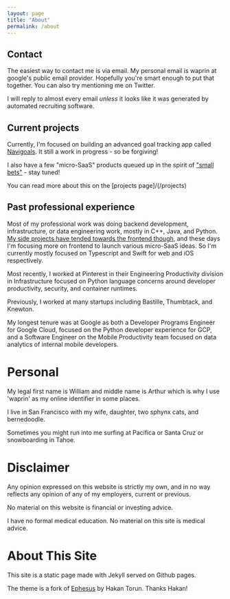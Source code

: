 ```yaml
---
layout: page
title: "About"
permalink: /about
---
```



## Contact

The easiest way to contact me is via email. My personal email is waprin at google's public email provider. Hopefully you're smart enough to put that together. You can also try 
mentioning me on Twitter.

I will reply to almost every email _unless_ it looks like it was generated by automated recruiting software. 

## Current projects 


Currently, I'm focused on building an advanced goal tracking app called [Navigoals](https://www.navigoals.com). It still a work in progress - so be forgiving! 

I also have a few "micro-SaaS"  products queued up in the spirit of ["small bets"](https://billprin.com/2022/10/23/small-bets.html) - stay tuned! 

You can read more about this on the [projects page]/(/projects)




## Past professional experience

Most of my professional work was doing backend development, infrastructure, or data engineering work, mostly in C++, Java, and Python. [My side projects have tended towards the frontend though](https://billprin.com/2022/10/17/stop-worrying-love-frontend.html), and these days I'm focusing more on frontend to launch various micro-SaaS ideas.  So I'm currently mostly focused on Typescript and Swift for web and iOS respectively. 

Most recently, I worked at Pinterest in their Engineering Productivity division in Infrastructure focused on Python language concerns around developer productivity, security, and container
runtimes.

Previously, I worked at many startups including Bastille, Thumbtack, and Knewton. 

My longest tenure was at Google as both
a Developer Programs Engineer for Google Cloud, focused on the Python developer experience for GCP, and a
Software Engineer on the Mobile Productivity team focused  on data analytics of internal mobile developers.

# Personal

My legal first name is William and middle name is Arthur which is why I use
'waprin' as my online identifier in some places.

I live in San Francisco with my wife, daughter, two sphynx cats,
and bernedoodle.

Sometimes you might run into me surfing at Pacifica or Santa Cruz or snowboarding in Tahoe.

# Disclaimer

Any opinion expressed on this website is strictly my own, and in no way reflects any opinion 
of any of my employers, current or previous.

No material on this website is financial or investing advice. 

I have no formal medical education. No material on this site is medical advice.

# About This Site

This site is a static page made with Jekyll served on Github pages.

The theme is a fork of [Ephesus](https://jekyll-themes.com/ephesus/) by Hakan Torun. Thanks Hakan!